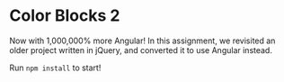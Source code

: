 # Color Blocks 2

Now with 1,000,000% more Angular! In this assignment, we revisited an older project written in jQuery, and converted it to use Angular instead.

Run `npm install` to start!
